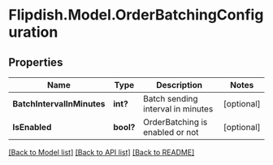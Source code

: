 # Flipdish.Model.OrderBatchingConfiguration
## Properties

Name | Type | Description | Notes
------------ | ------------- | ------------- | -------------
**BatchIntervalInMinutes** | **int?** | Batch sending interval in minutes | [optional] 
**IsEnabled** | **bool?** | OrderBatching is enabled or not | [optional] 

[[Back to Model list]](../README.md#documentation-for-models) [[Back to API list]](../README.md#documentation-for-api-endpoints) [[Back to README]](../README.md)


